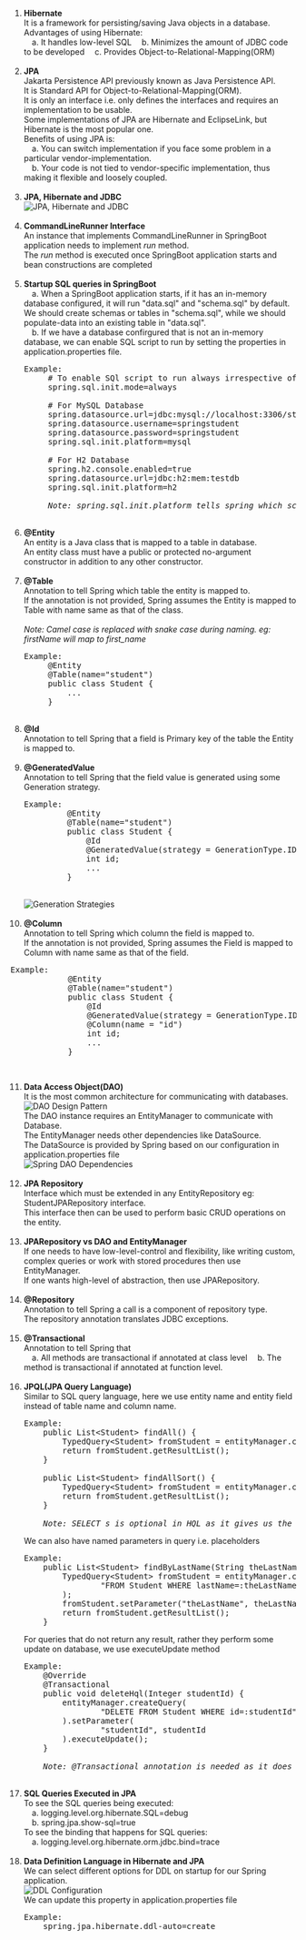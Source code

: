 1. <strong>Hibernate</strong> <br>
   It is a framework for persisting/saving Java objects in a database. <br>
   Advantages of using Hibernate: <br>
   &emsp;a. It handles low-level SQL
   &emsp;b. Minimizes the amount of JDBC code to be developed
   &emsp;c. Provides Object-to-Relational-Mapping(ORM) <br><br>
2. <strong>JPA</strong> <br>
    Jakarta Persistence API previously known as Java Persistence API. <br>
    It is Standard API for Object-to-Relational-Mapping(ORM). <br>
    It is only an interface i.e. only defines the interfaces and requires an implementation to be usable. <br>
    Some implementations of JPA are Hibernate and EclipseLink, but Hibernate is the most popular one. <br>
    Benefits of using JPA is: <br>
    &emsp;a. You can switch implementation if you face some problem in a particular vendor-implementation. <br>
    &emsp;b. Your code is not tied to vendor-specific implementation, thus making it flexible and loosely coupled. <br><br>
3. <strong>JPA, Hibernate and JDBC</strong> <br>
    ![JPA, Hibernate and JDBC](./img/jpaHibernateAndJDBC.PNG?raw=true "JPAHibernateAndJDBC") <br><br>
4. <strong>CommandLineRunner Interface</strong> <br>
    An instance that implements CommandLineRunner in SpringBoot application needs to implement <em>run</em> method. <br>
    The <em>run</em> method is executed once SpringBoot application starts and bean constructions are completed <br><br>
5. <strong>Startup SQL queries in SpringBoot</strong> <br>
    &emsp;a. When a SpringBoot application starts, if it has an in-memory database configured, 
        it will run "data.sql" and "schema.sql" by default. We should create schemas or tables in "schema.sql", 
        while we should populate-data into an existing table in "data.sql". <br>
    &emsp;b. If we have a database confirgured that is not an in-memory database, 
        we can enable SQL script to run by setting the properties in application.properties file.
    <pre>Example:
        # To enable SQl script to run always irrespective of database type
        spring.sql.init.mode=always
        
        # For MySQL Database
        spring.datasource.url=jdbc:mysql://localhost:3306/student_tracker
        spring.datasource.username=springstudent
        spring.datasource.password=springstudent
        spring.sql.init.platform=mysql
        
        # For H2 Database
        spring.h2.console.enabled=true
        spring.datasource.url=jdbc:h2:mem:testdb
        spring.sql.init.platform=h2
   
        <em>Note: spring.sql.init.platform tells spring which schema-${platform}.sql and data-${platform}.sql file to run</em> </pre><br>
6. <strong>@Entity</strong> <br>
    An entity is a Java class that is mapped to a table in database. <br>
    An entity class must have a public or protected no-argument constructor in addition to any other constructor. <br><br>
7. <strong>@Table</strong> <br>
   Annotation to tell Spring which table the entity is mapped to. <br>
    If the annotation is not provided, Spring assumes the Entity is mapped to Table with name same as that of the class. <br><br>
    <em>Note: Camel case is replaced with snake case during naming. eg: firstName will map to first_name</em> <br>
    <pre>Example:
        @Entity
        @Table(name="student")
        public class Student {
            ...
        } </pre><br>
8. <strong>@Id</strong> <br>
    Annotation to tell Spring that a field is Primary key of the table the Entity is mapped to. <br><br>
9. <strong>@GeneratedValue</strong> <br>
    Annotation to tell Spring that the field value is generated using some Generation strategy. <br>
   <pre>Example:
            @Entity
            @Table(name="student")
            public class Student {
                @Id
                @GeneratedValue(strategy = GenerationType.IDENTITY)
                int id;
                ...
            } </pre><br>
   ![Generation Strategies](./img/generationStrategies.PNG?raw=true "GenerationStrategies") <br><br>
10. <strong>@Column</strong> <br>
    Annotation to tell Spring which column the field is mapped to. <br>
    If the annotation is not provided, Spring assumes the Field is mapped to Column with name same as that of the field. <br>
   <pre>Example:
            @Entity
            @Table(name="student")
            public class Student {
                @Id
                @GeneratedValue(strategy = GenerationType.IDENTITY)
                @Column(name = "id")
                int id;
                ...
            } </pre><br>
11. <strong>Data Access Object(DAO)</strong> <br>
    It is the most common architecture for communicating with databases. <br>
    ![DAO Design Pattern](./img/daoDesignPattern.PNG?raw=true "DAODesignPattern") <br>
    The DAO instance requires an EntityManager to communicate with Database. <br>
    The EntityManager needs other dependencies like DataSource. <br>
    The DataSource is provided by Spring based on our configuration in application.properties file <br>
    ![Spring DAO Dependencies](./img/springDAODependencies.PNG?raw=true "SpringDAODependencies") <br><br> 
12. <strong>JPA Repository</strong> <br>
    Interface which must be extended in any EntityRepository eg: StudentJPARepository interface. <br>
    This interface then can be used to perform basic CRUD operations on the entity. <br><br>
13. <strong>JPARepository vs DAO and EntityManager</strong> <br>
    If one needs to have low-level-control and flexibility, 
        like writing custom, complex queries or work with stored procedures then use EntityManager. <br>
    If one wants high-level of abstraction, then use JPARepository. <br><br>
14. <strong>@Repository</strong> <br>
    Annotation to tell Spring a call is a component of repository type. <br>
    The repository annotation translates JDBC exceptions. <br><br>
15. <strong>@Transactional</strong> <br>
    Annotation to tell Spring that <br>
    &emsp;a. All methods are transactional if annotated at class level
    &emsp;b. The method is transactional if annotated at function level. <br><br>
16. <strong>JPQL(JPA Query Language)</strong> <br>
    Similar to SQL query language, here we use entity name and entity field instead of table name and column name. <br>
    <pre>Example:
        public List&lt;Student&gt; findAll() {
            TypedQuery&lt;Student&gt; fromStudent = entityManager.createQuery("FROM Student", Student.class);
            return fromStudent.getResultList();
        }
    
        public List&lt;Student&gt; findAllSort() {
            TypedQuery&lt;Student&gt; fromStudent = entityManager.createQuery("SELECT s FROM Student s ORDER BY lastName", Student.class);
            return fromStudent.getResultList();
        } 
    
        <em>Note: SELECT s is optional in HQL as it gives us the flexibility, but it is mandatory in JPQL</em> </pre>
    We can also have named parameters in query i.e. placeholders
    <pre>Example: 
        public List&lt;Student&gt; findByLastName(String theLastName) {
            TypedQuery&lt;Student&gt; fromStudent = entityManager.createQuery(
                    "FROM Student WHERE lastName=:theLastName", Student.class
            );
            fromStudent.setParameter("theLastName", theLastName);
            return fromStudent.getResultList();
        } </pre>
    For queries that do not return any result, rather they perform some update on database, we use executeUpdate method
    <pre>Example:
        @Override
        @Transactional
        public void deleteHql(Integer studentId) {
            entityManager.createQuery(
                    "DELETE FROM Student WHERE id=:studentId"
            ).setParameter(
                    "studentId", studentId
            ).executeUpdate();
        } 
    
        <em>Note: @Transactional annotation is needed as it does some changes to database</em> </pre><br>
17. <strong>SQL Queries Executed in JPA</strong> <br>
    To see the SQL queries being executed: <br>
    &emsp;a. logging.level.org.hibernate.SQL=debug <br>
    &emsp;b. spring.jpa.show-sql=true <br>
    To see the binding that happens for SQL queries:    
    &emsp;a. logging.level.org.hibernate.orm.jdbc.bind=trace <br><br>
18. <strong>Data Definition Language in Hibernate and JPA</strong> <br>
    We can select different options for DDL on startup for our Spring application. <br>
    ![DDL Configuration](./img/ddlCOnfiguration.PNG?raw=true "DDLConfiguration") <br>
    We can update this property in application.properties file
    <pre>Example:
        spring.jpa.hibernate.ddl-auto=create</pre>